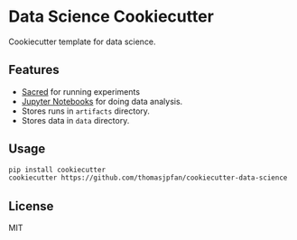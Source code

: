 # Data Science Cookiecutter

Cookiecutter template for data science.

## Features

- [Sacred](https://github.com/IDSIA/sacred) for running experiments
- [Jupyter Notebooks](https://jupyter.org) for doing data analysis.
- Stores runs in `artifacts` directory.
- Stores data in `data` directory.

## Usage

```bash
pip install cookiecutter
cookiecutter https://github.com/thomasjpfan/cookiecutter-data-science
```

## License

MIT
